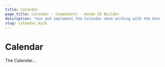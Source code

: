 ```yaml
---
title: Calendar
page_title: Calendar - Components - Kendo UI Builder
description: "Use and implement the Calendar when working with the Kendo UI Builder tool for creating and managing Angular and AngularJS-based web applications."
slug: calendar_kuib
---
```


# Calendar

The Calendar...

<!-- screen -->
